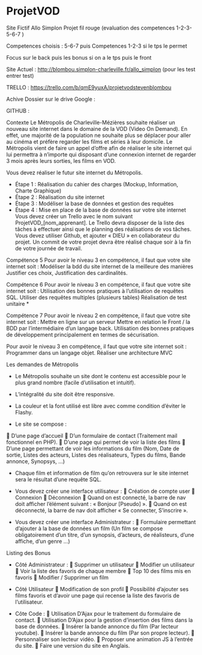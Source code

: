 # ProjetVOD
Site Fictif Allo Simplon 
Projet fil rouge (evaluation des competences 1-2-3-5-6-7 )

Competences choisis : 5-6-7 puis Competences 1-2-3 si le tps le permet

Focus sur le back puis les bonus si on a le tps puis le front

Site Actuel : http://blombou.simplon-charleville.fr/allo_simplon (pour les test entrer test)

TRELLO : https://trello.com/b/qmE9yuxA/projetvodstevenblombou

Achive Dossier sur le drive Google : 

GITHUB : 

Contexte
Le Métropolis de Charleville-Mézières souhaite réaliser un nouveau site
internet dans le domaine de la VOD (Video On Demand). En effet, une majorité
de la population ne souhaite plus se déplacer pour aller au cinéma et préfère
regarder les films et séries à leur domicile.
Le Métropolis vient de faire un appel d’offre afin de réaliser le site internet qui
lui permettra à n’importe qui disposant d’une connexion internet de regarder 3
mois après leurs sorties, les films en VOD.

Vous devez réaliser le futur site internet du Métropolis.
- Étape 1 : Réalisation du cahier des charges (Mockup, Information, Charte
Graphique)
- Étape 2 : Réalisation du site internet
- Étape 3 : Modéliser la base de données et gestion des requêtes
- Étape 4 : Mise en place de la base de données sur votre site internet
Vous devez créer un Trello avec le nom suivant ProjetVOD_[nom_apprenant]. Le
Trello devra disposer de la liste des tâches à effectuer ainsi que le planning des
réalisations de vos tâches.
Vous devez utiliser Github, et ajouter « DIEU » en collaborateur du projet.
Un commit de votre projet devra être réalisé chaque soir à la fin de votre journée
de travail.






Compétence 5
Pour avoir le niveau 3 en compétence, il faut que votre site internet soit :
Modéliser la bdd du site internet de la meilleure des manières
Justifier ces choix, Justification des cardinalités.

Compétence 6
Pour avoir le niveau 3 en compétence, il faut que votre site internet soit :
Utilisation des bonnes pratiques à l’utilisation de requêtes SQL.
Utiliser des requêtes multiples (plusieurs tables)
Réalisation de test unitaire *

Compétence 7
Pour avoir le niveau 2 en compétence, il faut que votre site internet soit :
Mettre en ligne sur un serveur
Mettre en relation le Front / la BDD par l’intermédiaire d’un langage back.
Utilisation des bonnes pratiques de développement principalement en termes de sécurisation.

Pour avoir le niveau 3 en compétence, il faut que votre site internet soit :
Programmer dans un langage objet.
Réaliser une architecture MVC




Les demandes de Métropolis
- Le Métropolis souhaite un site dont le contenu est accessible pour le plus grand nombre (facile d’utilisation et intuitif).
- L’intégralité du site doit être responsive.
- La couleur et la font utilisé est libre avec comme condition d’éviter le Flashy.

- Le site se compose :

 D’une page d’accueil
 D’un formulaire de contact (Traitement mail fonctionnel en PHP).
 D’une page qui permet de voir la liste des films
 D’une page permettant de voir les informations du film (Nom, Date de sortie, Listes des acteurs, Listes des réalisateurs, Types du films, Bande annonce, Synopsys, ...)

- Chaque film et information de film qu’on retrouvera sur le site internet sera le résultat d’une requête SQL.

- Vous devez créer une interface utilisateur :
 Création de compte user
 Connexion
 Déconnexion
 Quand on est connecté, la barre de nav doit afficher l’élément suivant : « Bonjour [Pseudo] ».
 Quand on est déconnecté, la barre de nav doit afficher « Se connecter, S’inscrire ».

- Vous devez créer une interface Administrateur :
 Formulaire permettant d’ajouter à la base de données un film (Un film se compose obligatoirement d’un titre, d’un synopsis, d’acteurs, de réalisteurs, d’une affiche, d’un genre ...)


Listing des Bonus

- Côté Administrateur :
 Supprimer un utilisateur
 Modifier un utilisateur
 Voir la liste des favoris de chaque membre
 Top 10 des films mis en favoris
 Modifier / Supprimer un film



- Côté Utilisateur
 Modification de son profil
 Possibilité d’ajouter ses films favoris et d’avoir une page qui recense la liste des favoris de l’utilisateur.



- Côte Code :
 Utilisation D’Ajax pour le traitement du formulaire de contact.
 Utilisation D’Ajax pour la gestion d’insertion des films dans la base de données.
 Insérer la bande annonce du film (Par lecteur youtube).
 Insérer la bande annonce du film (Par son propre lecteur).
 Personnaliser son lecteur vidéo.
 Proposer une animation JS à l’entrée du site.
 Faire une version du site en Anglais.


